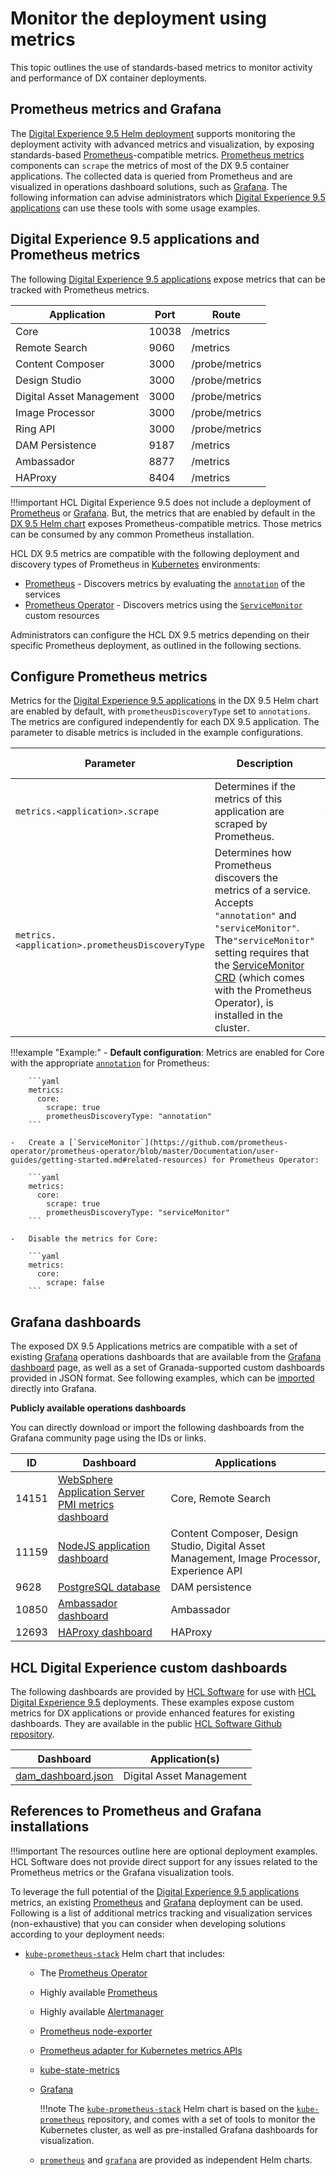 # Monitor the deployment using metrics

This topic outlines the use of standards-based metrics to monitor activity and performance of DX container deployments.

## Prometheus metrics and Grafana

The [Digital Experience 9.5 Helm deployment](../../deployment/helm_deployment.md) supports monitoring the deployment activity with advanced metrics and visualization, by exposing standards-based [Prometheus](https://prometheus.io/)-compatible metrics. [Prometheus metrics](https://prometheus.io/) components can `scrape` the metrics of most of the DX 9.5 container applications. The collected data is queried from Prometheus and are visualized in operations dashboard solutions, such as [Grafana](https://grafana.com/). The following information can advise administrators which [Digital Experience 9.5 applications](../../architecture/application_architecture.md) can use these tools with some usage examples.

## Digital Experience 9.5 applications and Prometheus metrics

The following [Digital Experience 9.5 applications](../../architecture/application_architecture.md) expose metrics that can be tracked with Prometheus metrics.

|Application|Port|Route|
|-----------|----|-----|
|Core|10038|/metrics|
|Remote Search|9060|/metrics|
|Content Composer|3000|/probe/metrics|
|Design Studio|3000|/probe/metrics|
|Digital Asset Management|3000|/probe/metrics|
|Image Processor|3000|/probe/metrics|
|Ring API|3000|/probe/metrics|
|DAM Persistence|9187|/metrics|
|Ambassador|8877|/metrics|
|HAProxy|8404|/metrics|

!!!important
    HCL Digital Experience 9.5 does not include a deployment of [Prometheus](https://prometheus.io/) or [Grafana](https://grafana.com/). But, the metrics that are enabled by default in the [DX 9.5 Helm chart](../../deployment/preparation/overview.md) exposes Prometheus-compatible metrics. Those metrics can be consumed by any common Prometheus installation.

HCL DX 9.5 metrics are compatible with the following deployment and discovery types of Prometheus in [Kubernetes](https://kubernetes.io/) environments:

-   [Prometheus](https://github.com/prometheus-community/helm-charts/tree/main/charts/prometheus) - Discovers metrics by evaluating the [`annotation`](https://kubernetes.io/docs/concepts/overview/working-with-objects/annotations/) of the services
-   [Prometheus Operator](https://github.com/prometheus-community/helm-charts/tree/main/charts/kube-prometheus-stack) - Discovers metrics using the [`ServiceMonitor`](https://github.com/prometheus-operator/prometheus-operator/blob/master/Documentation/user-guides/getting-started.md#related-resources) custom resources

Administrators can configure the HCL DX 9.5 metrics depending on their specific Prometheus deployment, as outlined in the following sections.

## Configure Prometheus metrics

Metrics for the [Digital Experience 9.5 applications](../../architecture/application_architecture.md) in the DX 9.5 Helm chart are enabled by default, with `prometheusDiscoveryType` set to `annotations`. The metrics are configured independently for each DX 9.5 application. The parameter to disable metrics is included in the example configurations.

|Parameter|Description|Default value|
|---------|-----------|-------------|
|`metrics.<application>.scrape`|Determines if the metrics of this application are scraped by Prometheus.|`true`|
|`metrics.<application>.prometheusDiscoveryType`|Determines how Prometheus discovers the metrics of a service. Accepts `"annotation"` and `"serviceMonitor"`. The`"serviceMonitor"` setting requires that the [ServiceMonitor CRD](https://github.com/prometheus-operator/prometheus-operator/blob/master/Documentation/user-guides/getting-started.md#related-resources) \(which comes with the Prometheus Operator\), is installed in the cluster.|`"annotation"`|

!!!example "Example:"
    -   __Default configuration__: Metrics are enabled for Core with the appropriate [`annotation`](https://kubernetes.io/docs/concepts/overview/working-with-objects/annotations/) for Prometheus:

        ```yaml
        metrics:
          core:
            scrape: true
            prometheusDiscoveryType: "annotation"
        ```

    -   Create a [`ServiceMonitor`](https://github.com/prometheus-operator/prometheus-operator/blob/master/Documentation/user-guides/getting-started.md#related-resources) for Prometheus Operator:

        ```yaml
        metrics:
          core:
            scrape: true
            prometheusDiscoveryType: "serviceMonitor"
        ```

    -   Disable the metrics for Core:

        ```yaml
        metrics:
          core:
            scrape: false
        ```

## Grafana dashboards

The exposed DX 9.5 Applications metrics are compatible with a set of existing [Grafana](https://grafana.com/) operations dashboards that are available from the [Grafana dashboard](https://grafana.com/grafana/) page, as well as a set of Granada-supported custom dashboards provided in JSON format. See following examples, which can be [imported](https://grafana.com/docs/grafana/latest/dashboards/export-import/#import-dashboard) directly into Grafana.

**Publicly available operations dashboards**

You can directly download or import the following dashboards from the Grafana community page using the IDs or links.

|ID|Dashboard|Applications|
|--|---------|------------|
|14151|[WebSphere Application Server PMI metrics dashboard](https://grafana.com/grafana/dashboards/14151)|Core, Remote Search|
|11159|[NodeJS application dashboard](https://grafana.com/grafana/dashboards/11159)|Content Composer, Design Studio, Digital Asset Management, Image Processor, Experience API|
|9628|[PostgreSQL database](https://grafana.com/grafana/dashboards/9628)|DAM persistence|
|10850|[Ambassador dashboard](https://grafana.com/grafana/dashboards/10850)|Ambassador|
|12693|[HAProxy dashboard](https://grafana.com/grafana/dashboards/12693)|HAProxy|

## HCL Digital Experience custom dashboards

The following dashboards are provided by [HCL Software](https://www.hcltechsw.com/wps/portal) for use with [HCL Digital Experience 9.5](https://www.hcltechsw.com/dx) deployments. These examples expose custom metrics for DX applications or provide enhanced features for existing dashboards. They are available in the public [HCL Software Github repository](https://github.com/HCL-TECH-SOFTWARE/dx-metrics-grafana-dashboards).

|Dashboard|Application\(s\)|
|---------|----------------|
|[dam\_dashboard.json](https://github.com/HCL-TECH-SOFTWARE/dx-metrics-grafana-dashboards/blob/master/dx-dashboards/dam_dashboard.json)|Digital Asset Management|

## References to Prometheus and Grafana installations

!!!important
    The resources outline here are optional deployment examples. HCL Software does not provide direct support for any issues related to the Prometheus metrics or the Grafana visualization tools.

To leverage the full potential of the [Digital Experience 9.5 applications](../../architecture/application_architecture.md) metrics, an existing [Prometheus](https://prometheus.io/) and [Grafana](https://grafana.com/grafana/) deployment can be used. Following is a list of additional metrics tracking and visualization services \(non-exhaustive\) that you can consider when developing solutions according to your deployment needs:

-   [`kube-prometheus-stack`](https://github.com/prometheus-community/helm-charts/tree/main/charts/kube-prometheus-stack#kube-prometheus-stack) Helm chart that includes:

    -   The [Prometheus Operator](https://github.com/prometheus-operator/prometheus-operator)
    -   Highly available [Prometheus](https://prometheus.io/)
    -   Highly available [Alertmanager](https://github.com/prometheus/alertmanager)
    -   [Prometheus node-exporter](https://github.com/prometheus/node_exporter)
    -   [Prometheus adapter for Kubernetes metrics APIs](https://github.com/DirectXMan12/k8s-prometheus-adapter)
    -   [kube-state-metrics](https://github.com/kubernetes/kube-state-metrics)
    -   [Grafana](https://grafana.com/)
    
        !!!note
            The [`kube-prometheus-stack`](https://github.com/prometheus-community/helm-charts/tree/main/charts/kube-prometheus-stack#kube-prometheus-stack) Helm chart is based on the [`kube-prometheus`](https://github.com/prometheus-operator/kube-prometheus) repository, and comes with a set of tools to monitor the Kubernetes cluster, as well as pre-installed Grafana dashboards for visualization.
            
    -   [`prometheus`](https://github.com/prometheus-community/helm-charts/tree/main/charts/prometheus) and [`grafana`](https://github.com/grafana/helm-charts) are provided as independent Helm charts.
